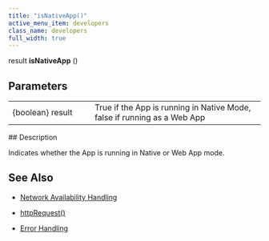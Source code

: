 ```yaml
---
title: "isNativeApp()"
active_menu_item: developers
class_name: developers
full_width: true
---
```



result **isNativeApp** ()

## Parameters

<table>
<tr>
<td width="193">
{boolean} result

</td>
<td width="17">
</td>
<td width="670">
True if the App is running in Native Mode, false if running as a Web App

</td>
</tr>
</table>
## Description

Indicates whether the App is running in Native or Web App mode.

## See Also

 - [Network Availability Handling](/developers/user-guide/scripting-apis/client-scripting-overview/network-availability-handling)

 - [httpRequest()](/developers/user-guide/scripting-apis/client-api/soap-restful-ajax-calls/httprequest)

 - [Error Handling](/developers/user-guide/scripting-apis/client-scripting-overview/error-handling/)

